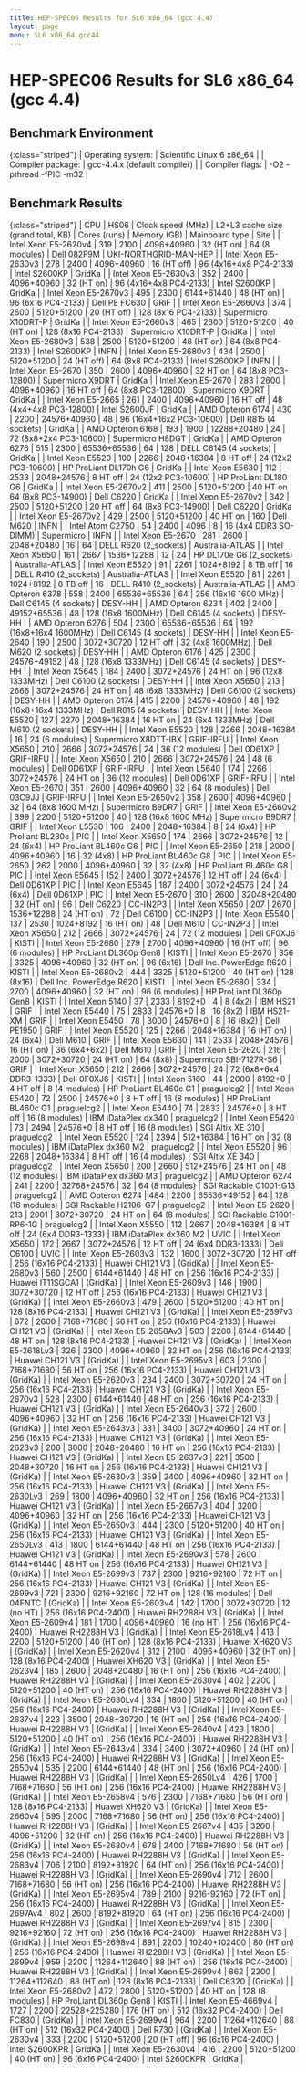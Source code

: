 ```yaml
---
title: HEP-SPEC06 Results for SL6 x86_64 (gcc 4.4)
layout: page
menu: SL6 x86_64 gcc44
---
```


#  HEP-SPEC06 Results for SL6 x86_64 (gcc 4.4)

## Benchmark Environment

{:class="striped"}
| Operating system: | Scientific Linux 6 x86_64 |
| Compiler package: | gcc-4.4.x (default compiler) |
| Compiler flags: | -O2 -pthread -fPIC -m32 |

## Benchmark Results

{:class="striped"}
|  CPU  | HS06 |  Clock speed (MHz)  |  L2+L3 cache size (grand total, KB)  |  Cores (runs)  |  Memory (GB)  |  Mainboard type  |  Site  |
|  Intel Xeon E5-2620v4  |  319 |  2100 |  4096+40960  |  32 (HT on)  |  64 (8 modules)  | Dell 082F9M  | UKI-NORTHGRID-MAN-HEP |
|  Intel Xeon E5-2630v3  |  278 |  2400 |  4096+40960  |  16 (HT off)  |  96 (4x16+4x8 PC4-2133)  | Intel S2600KP  | GridKa |
|  Intel Xeon E5-2630v3  |  352 |  2400 |  4096+40960  |  32 (HT on)  |  96 (4x16+4x8 PC4-2133)  | Intel S2600KP  | GridKa |
|  Intel Xeon E5-2670v3  |  495 |  2300 |  6144+61440  |  48 (HT on)  |  96 (6x16 PC4-2133)  | Dell PE FC630  | GRIF |
|  Intel Xeon E5-2660v3  |  374 |  2600 |  5120+51200  |  20 (HT off)  |  128 (8x16 PC4-2133)  | Supermicro X10DRT-P  | GridKa |
|  Intel Xeon E5-2660v3  |  465 |  2600 |  5120+51200  |  40 (HT on)  |  128 (8x16 PC4-2133)  | Supermicro X10DRT-P  | GridKa |
|  Intel Xeon E5-2680v3  |  538 |  2500 |  5120+51200  |  48 (HT on)  |  64 (8x8 PC4-2133)  | Intel S2600KP  | INFN |
|  Intel Xeon E5-2680v3  |  434 |  2500 |  5120+51200  |  24 (HT off)  |  64 (8x8 PC4-2133)  | Intel S2600KP  | INFN |
|  Intel Xeon E5-2670  |  350 |  2600 |  4096+40960  |  32 HT on  |  64 (8x8 PC3-12800)  | Supermicro X9DRT  | GridKa |
|  Intel Xeon E5-2670  |  283 |  2600 |  4096+40960  |  16 HT off  |  64 (8x8 PC3-12800)  | Supermicro X9DRT  | GridKa |
|  Intel Xeon E5-2665  |  261 |  2400 |  4096+40960  |  16 HT off  |  48 (4x4+4x8 PC3-12800)  | Intel S2600JF  | GridKa |
|  AMD Opteron 6174  |  430 |  2200 |  24576+40960  |  48  |  96 (16x4+16x2 PC3-10600)  | Dell R815 (4 sockets)  | GridKa |
|  AMD Opteron 6168  |  193 |  1900 |  12288+20480  |  24  |  72 (8x8+2x4 PC3-10600)  | Supermicro H8DGT  | GridKa |
|  AMD Opteron 6276  |  515 |  2300 |  65536+65536  |  64  |  128  | DELL C6145 (4 sockets)  | GridKa |
|  Intel Xeon E5520  |  100 |  2266 |  2048+16384  |  8 HT off  |  24 (12x2 PC3-10600)  | HP ProLiant DL170h G6  | GridKa |
|  Intel Xeon E5630  |  112 |  2533 |  2048+24576  |  8 HT off  |  24 (12x2 PC3-10600)  | HP ProLiant DL180 G6  | GridKa |
|  Intel Xeon E5-2670v2  |  411 |  2500 |  5120+51200  |  40 HT on  |  64 (8x8 PC3-14900)  | Dell C6220  | GridKa |
|  Intel Xeon E5-2670v2  |  342 |  2500 |  5120+51200  |  20 HT off  |  64 (8x8 PC3-14900)  | Dell C6220  | GridKa |
|  Intel Xeon E5-2670v2  |  429 |  2500 |  5120+51200  |  40 HT on  |  160  | Dell M620  | INFN |
|  Intel Atom C2750  |  54 |  2400 |  4096  |  8  |  16 (4x4 DDR3 SO-DIMM) | Supermicro  | INFN |
|  Intel Xeon E5-2670  |  281 |  2600 |  2048+20480  |  16  |  64  | DELL R620 (2_sockets)  | Australia-ATLAS |
|  Intel Xeon X5650  |  161 |  2667 |  1536+12288  |  12  |  24  | HP DL170e G6 (2_sockets)  | Australia-ATLAS |
|  Intel Xeon E5520  |  91 |  2261 |  1024+8192  |  8 TB off  |  16  | DELL R410 (2_sockets)  | Australia-ATLAS |
|  Intel Xeon E5520  |  81 |  2261 |  1024+8192  |  8 TB off  |  16  | DELL R410 (2_sockets)  | Australia-ATLAS |
|  AMD Opteron 6378  |  558 |  2400 |  65536+65536  |  64  |  256 (16x16 1600 MHz)  | Dell C6145 (4 sockets)  | DESY-HH |
|  AMD Opteron 6234  |  402 |  2400 |  49152+65536  |  48  |  128 (16x8 1600MHz)  | Dell C6145 (4 sockets)  | DESY-HH |
|  AMD Opteron 6276  |  504 |  2300 |  65536+65536  |  64  |  192 (16x8+16x4 1600MHz)  | Dell C6145 (4 sockets)  | DESY-HH |
|  Intel Xeon E5-2640  |  190 |  2500 |  3072+30720  |  12 HT off  |  32 (4x8 1600MHz)  | Dell M620 (2 sockets)  | DESY-HH |
|  AMD Opteron 6176  |  425 |  2300 |  24576+49152  |  48  |  128 (16x8 1333MHz)  | Dell C6145 (4 sockets)  | DESY-HH |
|  Intel Xeon X5645  |  184 |  2400 |  3072+24576  |  24 HT on  |  96 (12x8 1333MHz)  | Dell C6100 (2 sockets)  | DESY-HH |
|  Intel Xeon X5650  |  213 |  2666 |  3072+24576  |  24 HT on  |  48 (6x8 1333MHz)  | Dell C6100 (2 sockets)  | DESY-HH |
|  AMD Opteron 6174  |  415 |  2200 |  24576+40960  |  48  |  192 (16x8+16x4 1333MHz)  | Dell R815 (4 sockets)  | DESY-HH |
|  Intel Xeon E5520  |  127 |  2270 |  2048+16384  |  16 HT on  |  24 (6x4 1333MHz)  | Dell M610 (2 sockets)  | DESY-HH |
|  Intel Xeon E5520  |  128 |  2266 |  2048+16384  |  16  |  24 (6 modules)  | Supermicro X8DTT-IBX  | GRIF-IRFU |
|  Intel Xeon X5650  |  210 |  2666 |  3072+24576  |  24  |  36 (12 modules)  | Dell 0D61XP  | GRIF-IRFU |
|  Intel Xeon X5650  |  210 |  2666 |  3072+24576  |  24  |  48 (6 modules)  | Dell 0D61XP  | GRIF-IRFU |
|  Intel Xeon L5640  |  174 |  2266 |  3072+24576  |  24 HT on |  36 (12 modules)  | Dell 0D61XP  | GRIF-IRFU |
|  Intel Xeon E5-2670  |  351 |  2600 |  4096+40960  |  32  |  64 (8 modules)  | Dell 03C9JJ  | GRIF-IRFU |
|  Intel Xeon E5-2650v2  |  358 |  2600 |  4096+40960  |  32  |  64 (8x8 1600 MHz)  | Supermicro B9DR7  |  GRIF  |
|  Intel Xeon E5-2660v2  |  399 |  2200 |  5120+51200  |  40  |  128 (16x8 1600 MHz)  | Supermicro B9DR7  |  GRIF  |
|  Intel Xeon L5530  |  106 |  2400 |  2048+16384  |  8  |  24 (6x4)  | HP Proliant BL280c  | PIC |
|  Intel Xeon X5650  |  174 |  2666 |  3072+24576  |  12  |  24 (6x4)  | HP ProLiant BL460c G6  | PIC |
|  Intel Xeon E5-2650  |  218 |  2000 |  4096+40960  |  16  |  32 (4x8)  | HP ProLiant BL460c G8  | PIC |
|  Intel Xeon E5-2650  |  262 |  2000 |  4096+40960  |  32  |  32 (4x8)  | HP ProLiant BL460c G8  | PIC |
|  Intel Xeon E5645  |  152 |  2400 |  3072+24576  |  12 HT off |  24 (6x4)  | Dell 0D61XP  | PIC |
|  Intel Xeon E5645  |  187 |  2400 |  3072+24576  |  24  |  24 (6x4)  | Dell 0D61XP  | PIC |
|  Intel Xeon E5-2670  |  310 |  2600 |  32048+20480  |  32 (HT on)  |  96  | Dell C6220  | CC-IN2P3 |
|  Intel Xeon X5650  |  207 |  2670 |  1536+12288  |  24 (HT on)  |  72  | Dell C6100  | CC-IN2P3 |
|  Intel Xeon E5540  |  137 |  2530 |  1024+8192  |  16 (HT on)  |  48  | Dell M610  | CC-IN2P3 |
|  Intel Xeon X5650  |  212 |  2666 |  3072+24576  |  24  |  72 (12 modules)  | Dell 0F0XJ6  | KISTI |
|  Intel Xeon E5-2680  |  279 |  2700 |  4096+40960  |  16 (HT off) |  96 (6 modules)  | HP ProLiant DL360p Gen8  | KISTI |
|  Intel Xeon E5-2670  |  356 |  3325 |  4096+40960  |  32 (HT on)  |  96 (6x16)  | Dell Inc. PowerEdge R620  | KISTI |
|  Intel Xeon E5-2680v2  |  444 |  3325 |  5120+51200  |  40 (HT on)  |  128 (8x16)  | Dell Inc. PowerEdge R620  | KISTI |
|  Intel Xeon E5-2680  |  334 |  2700 |  4096+40960  |  32 (HT on) |  96 (6 modules)  | HP ProLiant DL360p Gen8  | KISTI |
|  Intel Xeon 5140  |  37 |  2333 |  8192+0  |  4  |  8 (4x2)  | IBM HS21  | GRIF |
|  Intel Xeon E5440  |  75 |  2833 |  24576+0  |  8  |  16 (8x2)  | IBM HS21-XM  | GRIF |
|  Intel Xeon E5450  |  78 |  3000 |  24576+0  |  8  |  16 (8x2)  | Dell PE1950  | GRIF |
|  Intel Xeon E5520  |  125 |  2266 |  2048+16384  |  16 (HT on)  | 24 (6x4)  | Dell M610  | GRIF |
|  Intel Xeon E5630  |  141 |  2533 |  2048+24576  |  16 (HT on)  | 36 (6x4+6x2)  | Dell M610  | GRIF |
|  Intel Xeon E5-2620  |  216 |  2000 |  3072+30720  |  24 (HT on)  |  64 (8x8)  | Supermicro SBI-7127R-S6  | GRIF |
|  Intel Xeon X5650  |  212 |  2666 |  3072+24576  |  24  |  72 (6x8+6x4 DDR3-1333)  | Dell 0F0XJ6  | KISTI |
|  Intel Xeon 5160  |  44 |  2000 |  8192+0  |  4 HT off  |  8 (4 modules)  | HP ProLiant BL460c G1  | praguelcg2 |
|  Intel Xeon E5420  |  72 |  2500 |  24576+0  |  8 HT off  |  16 (8 modules)  | HP ProLiant BL460c G1  | praguelcg2 |
|  Intel Xeon E5440  |  74 |  2833 |  24576+0  |  8 HT off  |  16 (8 modules)  | IBM iDataPlex dx340  | praguelcg2 |
|  Intel Xeon E5420  |  73 |  2494 |  24576+0  |  8 HT off  |  16 (8 modules)  | SGI Altix XE 310  | praguelcg2 |
|  Intel Xeon E5520  |  124 |  2394 |  512+16384  |  16 HT on  |  32 (8 modules)  | IBM iDataPlex dx360 M2  | praguelcg2 |
|  Intel Xeon E5520  |  96 |  2268 |  2048+16384  |  8 HT off  |  16 (4 modules)  | SGI Altix XE 340  | praguelcg2 |
|  Intel Xeon X5650  |  200 |  2660 |  512+24576  |  24 HT on  |  48 (12 modules)  | IBM iDataPlex dx360 M3  | praguelcg2 |
|  AMD Opteron 6274  |  241 |  2200 |  32768+24576  |  32  |  64 (8 modules)  | SGI Rackable C1001-G13  | praguelcg2 |
|  AMD Opteron 6274  |  484 |  2200 |  65536+49152  |  64  |  128 (16 modules)  | SGI Rackable H2106-G7  | praguelcg2 |
|  Intel Xeon E5-2620  |  213 |  2001 |  3072+30720  |  24 HT on  |  64 (8 modules)  | SGI Rackable C1001-RP6-1G  | praguelcg2 |
|  Intel Xeon X5550  |  112 |  2667 |  2048+16384  |  8 HT off  |  24 (6x4 DDR3-1333)  | IBM iDataPlex dx360 M2  | UVIC |
|  Intel Xeon X5650  |  172 |  2667 |  3072+24576  |  12 HT off  |  24 (6x4 DDR3-1333)  | Dell C6100  | UVIC |
|  Intel Xeon E5-2603v3  |  132 |  1600 |  3072+30720  |  12 HT off  |  256 (16x16 PC4-2133)  | Huawei CH121 V3  | (GridKa) |
|  Intel Xeon E5-2680v3  |  560 |  2500 |  6144+61440  |  48 HT on  |  256 (16x16 PC4-2133)  | Huawei IT11SGCA1  | (GridKa) |
|  Intel Xeon E5-2609v3  |  146 |  1900 |  3072+30720  |  12 HT off  |  256 (16x16 PC4-2133)  | Huawei CH121 V3  | (GridKa) |
|  Intel Xeon E5-2660v3  |  479 |  2600 |  5120+51200  |  40 HT on  |  128 (8x16 PC4-2133)  | Huawei CH121 V3  | (GridKa) |
|  Intel Xeon E5-2697v3  |  672 |  2600 |  7168+71680  |  56 HT on  |  256 (16x16 PC4-2133)  | Huawei CH121 V3  | (GridKa) |
|  Intel Xeon E5-2658Av3  |  503 |  2200 |  6144+61440  |  48 HT on  |  128 (8x16 PC4-2133)  | Huawei CH121 V3  | (GridKa) |
|  Intel Xeon E5-2618Lv3  |  326 |  2300 |  4096+40960  |  32 HT on  |  256 (16x16 PC4-2133)  | Huawei CH121 V3  | (GridKa) |
|  Intel Xeon E5-2695v3  |  603 |  2300 |  7168+71680  |  56 HT on  |  256 (16x16 PC4-2133)  | Huawei CH121 V3  | (GridKa) |
|  Intel Xeon E5-2620v3  |  234 |  2400 |  3072+30720  |  24 HT on  |  256 (16x16 PC4-2133)  | Huawei CH121 V3  | (GridKa) |
|  Intel Xeon E5-2670v3  |  528 |  2300 |  6144+61440  |  48 HT on  |  256 (16x16 PC4-2133)  | Huawei CH121 V3  | (GridKa) |
|  Intel Xeon E5-2640v3  |  372 |  2600 |  4096+40960  |  32 HT on  |  256 (16x16 PC4-2133)  | Huawei CH121 V3  | (GridKa) |
|  Intel Xeon E5-2643v3  |  331 |  3400 |  3072+40960  |  24 HT on  |  256 (16x16 PC4-2133)  | Huawei CH121 V3  | (GridKa) |
|  Intel Xeon E5-2623v3  |  206 |  3000 |  2048+20480  |  16 HT on  |  256 (16x16 PC4-2133)  | Huawei CH121 V3  | (GridKa) |
|  Intel Xeon E5-2637v3  |  221 |  3500 |  2048+30720  |  16 HT on  |  256 (16x16 PC4-2133)  | Huawei CH121 V3  | (GridKa) |
|  Intel Xeon E5-2630v3  |  359 |  2400 |  4096+40960  |  32 HT on  |  256 (16x16 PC4-2133)  | Huawei CH121 V3  | (GridKa) |
|  Intel Xeon E5-2630Lv3  |  269 |  1800 |  4096+40960  |  32 HT on  |  256 (16x16 PC4-2133)  | Huawei CH121 V3  | (GridKa) |
|  Intel Xeon E5-2667v3  |  404 |  3200 |  4096+40960  |  32 HT on  |  256 (16x16 PC4-2133)  | Huawei CH121 V3  | (GridKa) |
|  Intel Xeon E5-2650v3  |  444 |  2300 |  5120+51200  |  40 HT on  |  256 (16x16 PC4-2133)  | Huawei CH121 V3  | (GridKa) |
|  Intel Xeon E5-2650Lv3  |  413 |  1800 |  6144+61440  |  48 HT on  |  256 (16x16 PC4-2133)  | Huawei CH121 V3  | (GridKa) |
|  Intel Xeon E5-2690v3  |  578 |  2600 |  6144+61440  |  48 HT on  |  256 (16x16 PC4-2133)  | Huawei CH121 V3  | (GridKa) |
|  Intel Xeon E5-2699v3  |  737 |  2300 |  9216+92160  |  72 HT on  |  256 (16x16 PC4-2133)  | Huawei CH121 V3  | (GridKa) |
|  Intel Xeon E5-2699v3  |  721 |  2300 |  9216+92160  |  72 HT on  |  128 (16 modules)  | Dell 04FNTC  | (GridKa) |
|  Intel Xeon E5-2603v4  |  142 |  1700 |  3072+30720  |  12 (no HT)  |  256 (16x16 PC4-2400)  | Huawei RH2288H V3  | (GridKa) |
|  Intel Xeon E5-2609v4  |  181 |  1700 |  4096+40960  |  16 (no HT)  |  256 (16x16 PC4-2400)  | Huawei RH2288H V3  | (GridKa) |
|  Intel Xeon E5-2618Lv4  |  413 |  2200 |  5120+51200  |  40 (HT on)  |  128 (8x16 PC4-2133)  | Huawei XH620 V3  | (GridKa) |
|  Intel Xeon E5-2620v4  |  312 |  2100 |  4096+40960  |  32 (HT on)  |  128 (8x16 PC4-2400)  | Huawei XH620 V3  | (GridKa) |
|  Intel Xeon E5-2623v4  |  185 |  2600 |  2048+20480  |  16 (HT on)  |  256 (16x16 PC4-2400)  | Huawei RH2288H V3  | (GridKa) |
|  Intel Xeon E5-2630v4  |  402 |  2200 |  5120+51200  |  40 (HT on)  |  256 (16x16 PC4-2400)  | Huawei RH2288H V3  | (GridKa) |
|  Intel Xeon E5-2630Lv4  |  334 |  1800 |  5120+51200  |  40 (HT on)  |  256 (16x16 PC4-2400)  | Huawei RH2288H V3  | (GridKa) |
|  Intel Xeon E5-2637v4  |  223 |  3500 |  2048+30720  |  16 (HT on)  |  256 (16x16 PC4-2400)  | Huawei RH2288H V3  | (GridKa) |
|  Intel Xeon E5-2640v4  |  423 |  1800 |  5120+51200  |  40 (HT on)  |  256 (16x16 PC4-2400)  | Huawei RH2288H V3  | (GridKa) |
|  Intel Xeon E5-2643v4  |  334 |  3400 |  3072+40960  |  24 (HT on)  |  256 (16x16 PC4-2400)  | Huawei RH2288H V3  | (GridKa) |
|  Intel Xeon E5-2650v4  |  535 |  2200 |  6144+61440  |  48 (HT on)  |  256 (16x16 PC4-2400)  | Huawei RH2288H V3  | (GridKa) |
|  Intel Xeon E5-2650Lv4  |  426 |  1700 |  7168+71680  |  56 (HT on)  |  256 (16x16 PC4-2400)  | Huawei RH2288H V3  | (GridKa) |
|  Intel Xeon E5-2658v4  |  576 |  2300 |  7168+71680  |  56 (HT on)  |  128 (8x16 PC4-2133)  | Huawei XH620 V3  | (GridKa) |
|  Intel Xeon E5-2660v4  |  595 |  2000 |  7168+71680  |  56 (HT on)  |  256 (16x16 PC4-2400)  | Huawei RH2288H V3  | (GridKa) |
|  Intel Xeon E5-2667v4  |  435 |  3200 |  4096+51200  |  32 (HT on)  |  256 (16x16 PC4-2400)  | Huawei RH2288H V3  | (GridKa) |
|  Intel Xeon E5-2680v4  |  678 |  2400 |  7168+71680  |  56 (HT on)  |  256 (16x16 PC4-2400)  | Huawei RH2288H V3  | (GridKa) |
|  Intel Xeon E5-2683v4  |  706 |  2100 |  8192+81920  |  64 (HT on)  |  256 (16x16 PC4-2400)  | Huawei RH2288H V3  | (GridKa) |
|  Intel Xeon E5-2690v4  |  712 |  2600 |  7168+71680  |  56 (HT on)  |  256 (16x16 PC4-2400)  | Huawei RH2288H V3  | (GridKa) |
|  Intel Xeon E5-2695v4  |  789 |  2100 |  9216-92160  |  72 (HT on)  |  256 (16x16 PC4-2400)  | Huawei RH2288H V3  | (GridKa) |
|  Intel Xeon E5-2697Av4  |  802 |  2600 |  8192+81920  |  64 (HT on)  |  256 (16x16 PC4-2400)  | Huawei RH2288H V3  | (GridKa) |
|  Intel Xeon E5-2697v4  |  815 |  2300 |  9216+92160  |  72 (HT on)  |  256 (16x16 PC4-2400)  | Huawei RH2288H V3  | (GridKa) |
|  Intel Xeon E5-2698v4  |  891 |  2200 |  10240+102400  |  80 (HT on)  |  256 (16x16 PC4-2400)  | Huawei RH2288H V3  | (GridKa) |
|  Intel Xeon E5-2699v4  |  959 |  2200 |  11264+112640  |  88 (HT on)  |  256 (16x16 PC4-2400)  | Huawei RH2288H V3  | (GridKa) |
|  Intel Xeon E5-2699v4  |  862 |  2200 |  11264+112640  |  88 (HT on)  |  128 (8x16 PC4-2133)  | Dell C6320  | (GridKa) |
|  Intel Xeon E5-2680v2  |  472 |  2800 |  5120+51200  |  40 HT on  |  128 (8 modules)  | HP ProLiant DL360p Gen8  | KISTI |
|  Intel Xeon E5-4669v4  |  1727 |  2200 |  22528+225280  |  176 (HT on)  |  512 (16x32 PC4-2400)  | Dell FC830  | (GridKa) |
|  Intel Xeon E5-2699v4  |  964 |  2200 |  11264+112640  |  88 (HT on)  |  512 (16x32 PC4-2400)  | Dell R730  | (GridKa) |
|  Intel Xeon E5-2630v4  |  333 |  2200 |  5120+51200  |  20 (HT off)  |  96 (6x16 PC4-2400)  | Intel S2600KPR  | GridKa |
|  Intel Xeon E5-2630v4  |  416 |  2200 |  5120+51200  |  40 (HT on)  |  96 (6x16 PC4-2400)  | Intel S2600KPR  | GridKa |


